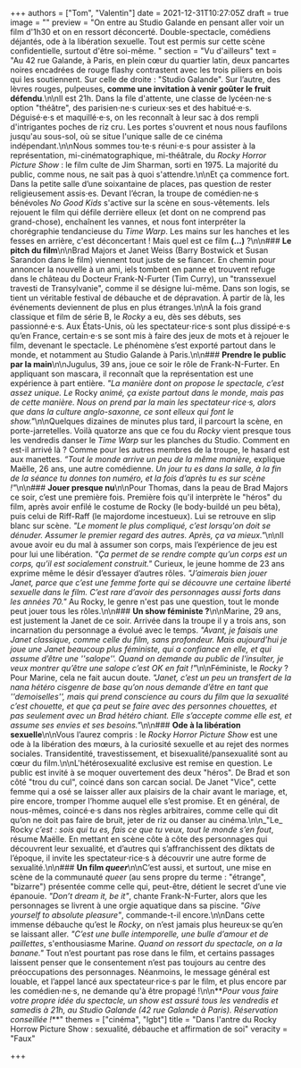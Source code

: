 +++
authors = ["Tom", "Valentin"]
date = 2021-12-31T10:27:05Z
draft = true
image = ""
preview = "On entre au Studio Galande en pensant aller voir un film d'1h30 et on en ressort déconcerté. Double-spectacle, comédiens déjantés, ode à la libération sexuelle. Tout est permis sur cette scène confidentielle, surtout d'être soi-même. "
section = "Vu d'ailleurs"
text = "Au 42 rue Galande, à Paris, en plein cœur du quartier latin, deux pancartes noires encadrées de rouge flashy contrastent avec les trois piliers en bois qui les soutiennent. Sur celle de droite : \"Studio Galande\". Sur l’autre, des lèvres rouges, pulpeuses, **comme une invitation à venir goûter le fruit défendu**.\n\nIl est 21h. Dans la file d'attente, une classe de lycéen⋅ne⋅s option \"théâtre\", des parisien⋅ne⋅s curieux⋅ses et des habitué⋅e⋅s. Déguisé⋅e⋅s et maquillé⋅e⋅s, on les reconnaît à leur sac à dos rempli d'intrigantes poches de riz cru. Les portes s'ouvrent et nous nous faufilons jusqu'au sous-sol, où se situe l'unique salle de ce cinéma indépendant.\n\nNous sommes tou⋅te⋅s réuni⋅e⋅s pour assister à la représentation, mi-cinématographique, mi-théâtrale, du _Rocky Horror Picture Show_ : le film culte de Jim Sharman, sorti en 1975. La majorité du public, comme nous, ne sait pas à quoi s'attendre.\n\nEt ça commence fort. Dans la petite salle d’une soixantaine de places, pas question de rester religieusement assis⋅es. Devant l’écran, la troupe de comédien·ne·s bénévoles _No Good Kids_ s'active sur la scène en sous-vêtements. Iels rejouent le film qui défile derrière elleux (et dont on ne comprend pas grand-chose), enchaînent les vannes, et nous font interpréter la chorégraphie tendancieuse du _Time Warp_. Les mains sur les hanches et les fesses en arrière, c'est déconcertant ! Mais quel est ce film **(...)** ?\n\n### **Le pitch du film**\n\nBrad Majors et Janet Weiss (Barry Bostwick et Susan Sarandon dans le film) viennent tout juste de se fiancer. En chemin pour annoncer la nouvelle à un ami, iels tombent en panne et trouvent refuge dans le château du Docteur Frank-N-Furter (Tim Curry), un \"transsexuel travesti de Transylvanie\", comme il se désigne lui-même. Dans son logis, se tient un véritable festival de débauche et de dépravation. À partir de là, les événements deviennent de plus en plus étranges.\n\nÀ la fois grand classique et film de série B, le _Rocky_ a eu, dès ses débuts, ses passionné⋅e⋅s. Aux États-Unis, où les spectateur⋅rice⋅s sont plus dissipé⋅e⋅s qu’en France, certain⋅e⋅s se sont mis à faire des jeux de mots et à rejouer le film, devenant le spectacle. Le phénomène s’est exporté partout dans le monde, et notamment au Studio Galande à Paris.\n\n### **Prendre le public par la main**\n\nJugulus, 39 ans, joue ce soir le rôle de Frank-N-Furter. En appliquant son mascara, il reconnaît que la représentation est une expérience à part entière. _\"La manière dont on propose le spectacle, c’est assez unique. Le_ Rocky _animé, ça existe partout dans le monde, mais pas de cette manière. Nous on prend par la main les spectateur⋅rice⋅s, alors que dans la culture anglo-saxonne, ce sont elleux qui font le show.\"_\n\nQuelques dizaines de minutes plus tard, il parcourt la scène, en porte-jarretelles. Voilà quatorze ans que ce fou du _Rocky_ vient presque tous les vendredis danser le _Time Warp_ sur les planches du Studio. Comment en est-il arrivé là ? Comme pour les autres membres de la troupe, le hasard est aux manettes. _“Tout le monde arrive un peu de la même manière,_ explique Maëlle, 26 ans, une autre comédienne. _Un jour tu es dans la salle, à la fin de la séance tu donnes ton numéro, et la fois d’après tu es sur scène !\"_\n\n### **Jouer presque nu**\n\nPour Thomas, dans la peau de Brad Majors ce soir, c’est une première fois. Première fois qu'il interprète le \"héros\" du film, après avoir enfilé le costume de Rocky (le body-buildé un peu bêta), puis celui de Riff-Raff (le majordome incestueux). Lui se retrouve en slip blanc sur scène. _\"Le moment le plus compliqué, c’est lorsqu'on doit se dénuder. Assumer le premier regard des autres. Après, ça va mieux.\"_\n\nIl avoue avoir eu du mal à assumer son corps, mais l’expérience de jeu est pour lui une libération. _\"Ça permet de se rendre compte qu’un corps est un corps, qu’il est socialement construit.\"_ Curieux, le jeune homme de 23 ans exprime même le désir d’essayer d’autres rôles. _\"J’aimerais bien jouer Janet, parce que c’est une femme forte qui se découvre une certaine liberté sexuelle dans le film. C’est rare d’avoir des personnages aussi forts dans les années 70.\"_ Au Rocky, le genre n'est pas une question, tout le monde peut jouer tous les rôles.\n\n### **Un show féministe ?**\n\nMarine, 29 ans, est justement la Janet de ce soir. Arrivée dans la troupe il y a trois ans, son incarnation du personnage a évolué avec le temps. _\"Avant, je faisais une Janet classique, comme celle du film, sans profondeur. Mais aujourd’hui je joue une Janet beaucoup plus féministe, qui a confiance en elle, et qui assume d’être une ''salope''. Quand on demande au public de l'insulter, je veux montrer qu’être une salope c’est OK en fait !\"_\n\nFéministe, le _Rocky_ ? Pour Marine, cela ne fait aucun doute. _\"Janet, c’est un peu un transfert de la nana hétéro cisgenre de base qu’on nous demande d’être en tant que ''demoiselles'', mais qui prend conscience au cours du film que la sexualité c’est chouette, et que ça peut se faire avec des personnes chouettes, et pas seulement avec un Brad hétéro chiant. Elle s’accepte comme elle est, et assume ses envies et ses besoins.\"_\n\n### **Ode à la libération sexuelle**\n\nVous l’aurez compris : le _Rocky Horror Picture Show_ est une ode à la libération des mœurs, à la curiosité sexuelle et au rejet des normes sociales. Transidentité, travestissement, et bisexualité/pansexualité sont au cœur du film.\n\nL'hétérosexualité exclusive est remise en question. Le public est invité à se moquer ouvertement des deux \"héros\". De Brad et son côté \"trou du cul\", coincé dans son carcan social. De Janet \"Vice\", cette femme qui a osé se laisser aller aux plaisirs de la chair avant le mariage, et, pire encore, tromper l’homme auquel elle s’est promise. Et en général, de nous-mêmes, coincé·e·s dans nos règles arbitraires, comme celle qui dit qu’on ne doit pas faire de bruit, jeter de riz ou danser au cinéma.\n\n_\"Le_ Rocky _c’est : sois qui tu es, fais ce que tu veux, tout le monde s’en fout_, résume Maëlle. En mettant en scène côte à côte des personnages qui découvrent leur sexualité, et d’autres qui s’affranchissent des diktats de l’époque, il invite les spectateur⋅rice⋅s à découvrir une autre forme de sexualité.\n\n### **Un film _queer_**\n\nC’est aussi, et surtout, une mise en scène de la communauté _queer_ (au sens propre du terme : \"étrange\", \"bizarre\") présentée comme celle qui, peut-être, détient le secret d’une vie épanouie. _\"Don’t dream it, be it\"_, chante Frank-N-Furter, alors que les personnages se livrent à une orgie aquatique dans sa piscine. _\"Give yourself to absolute pleasure\"_, commande-t-il encore.\n\nDans cette immense débauche qu’est le _Rocky_, on n’est jamais plus heureux·se qu’en se laissant aller. _\"C’est une bulle intemporelle, une bulle d’amour et de paillettes_, s'enthousiasme Marine. _Quand on ressort du spectacle, on a la banane.\"_ Tout n’est pourtant pas rose dans le film, et certains passages laissent penser que le consentement n’est pas toujours au centre des préoccupations des personnages. Néanmoins, le message général est louable, et l’appel lancé aux spectateur·rice·s par le film, et plus encore par les comédien·ne·s, ne demande qu'à être propagé !\n\n**_Pour vous faire votre propre idée du spectacle, un show est assuré tous les vendredis et samedis à 21h, au Studio Galande (42 rue Galande à Paris). Réservation conseillée !_**"
themes = ["cinéma", "lgbt"]
title = "Dans l'antre du Rocky Horrow Picture Show : sexualité, débauche et affirmation de soi"
veracity = "Faux"

+++

